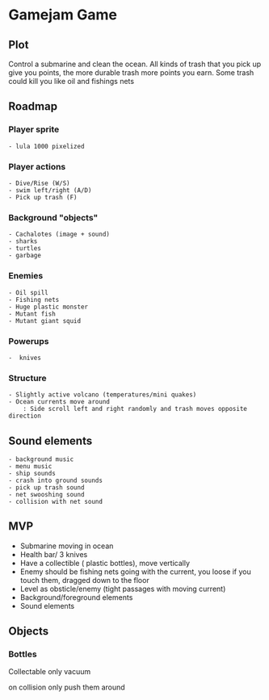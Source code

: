 ﻿# Gamejam Game

## Plot
Control a submarine and clean the ocean. All kinds of trash that you pick up give you points, the more durable trash more points you earn. Some trash could kill you like oil and fishings nets

## Roadmap

### Player sprite
    - lula 1000 pixelized

### Player actions
    - Dive/Rise (W/S)
    - swim left/right (A/D)
    - Pick up trash (F)
    
### Background "objects"
    - Cachalotes (image + sound)
    - sharks
    - turtles
    - garbage

### Enemies
    - Oil spill
    - Fishing nets
    - Huge plastic monster
    - Mutant fish
    - Mutant giant squid

### Powerups
    -  knives

### Structure
    - Slightly active volcano (temperatures/mini quakes)
    - Ocean currents move around
        : Side scroll left and right randomly and trash moves opposite direction
    
## Sound elements
    - background music
    - menu music
    - ship sounds
    - crash into ground sounds
    - pick up trash sound
    - net swooshing sound
    - collision with net sound
    
## MVP
- Submarine moving in ocean
- Health bar/ 3 knives
- Have a collectible ( plastic bottles), move vertically
- Enemy should be fishing nets going with the current, you loose if you touch them, dragged down to the floor
- Level as obsticle/enemy (tight passages with moving current)
- Background/foreground elements
- Sound elements

## Objects
### Bottles
 Collectable
 only vacuum

 on collision only push them around


